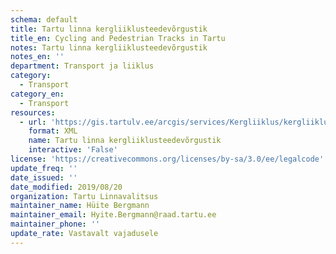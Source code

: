 ```yaml
---
schema: default
title: Tartu linna kergliiklusteedevõrgustik
title_en: Cycling and Pedestrian Tracks in Tartu
notes: Tartu linna kergliiklusteedevõrgustik
notes_en: ''
department: Transport ja liiklus
category:
  - Transport
category_en:
  - Transport
resources:
  - url: 'https://gis.tartulv.ee/arcgis/services/Kergliiklus/kergliiklus/MapServer?wsdl'
    format: XML
    name: Tartu linna kergliiklusteedevõrgustik
    interactive: 'False'
license: 'https://creativecommons.org/licenses/by-sa/3.0/ee/legalcode'
update_freq: ''
date_issued: ''
date_modified: 2019/08/20
organization: Tartu Linnavalitsus
maintainer_name: Hüite Bergmann
maintainer_email: Hyite.Bergmann@raad.tartu.ee
maintainer_phone: ''
update_rate: Vastavalt vajadusele
---
```

